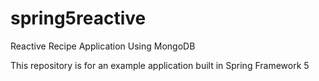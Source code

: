 # spring5reactive
Reactive Recipe Application Using MongoDB

This repository is for an example application built in Spring Framework 5
